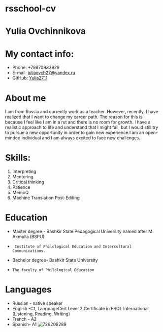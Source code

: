 # rsschool-cv
# Yulia Ovchinnikova
# My contact info:
* Phone: +79870933929
* E-mail: juliaovch27@yandex.ru
* GitHub: [Yulia2711](https://github.com/)
# About me
I am from Russia and currently work as a teacher. However, recently, I have realized that I want to change my career path. The reason for this is because I feel like I am in a rut and there is no room for growth. I have a realistic approach to life and understand that I might fail, but I would still try to pursue a new opportunity in order to gain new experience.I am an open-minded individual and I am always excited to face new challenges.
# Skills:
1. Interpreting
2. Mentoring  
3. Critical thinking
4. Patience
5. MemoQ
6. Machine Translation Post-Editing
# Education
* Master degree - Bashkir State Pedagogical University named after M. Akmulla (BSPU)
*      Institute of Philological Education and Intercultural Communications.
* Bachelor degree- Bashkir State University
*     The faculty of Philological Education
# Languages
* Russian - native speaker
* English -C1, LanguageCert Level 2 Certificate in ESOL International (Listening, Reading, Writing)
* French - A2
* Spanish- A1
![726208289](https://github.com/user-attachments/assets/cc5f488b-9099-4968-88a8-b2a7315eb574)

